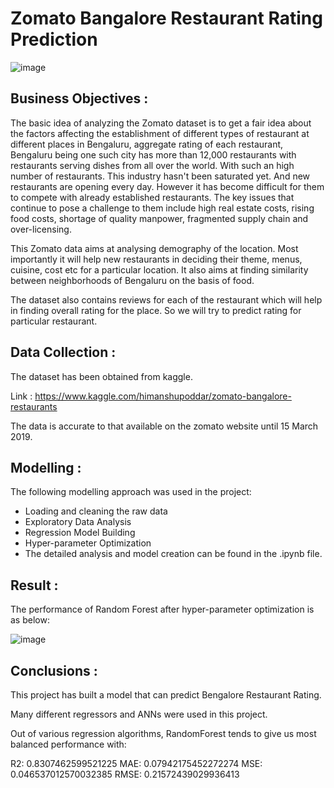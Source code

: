 # Zomato Bangalore Restaurant Rating Prediction

![image](https://github.com/Vanshika0301/Zomato_Bangalore_Restaurant_Rating_Prediction/assets/146732449/ed4d419f-cca4-405e-aafe-c98196325c5f)

## Business Objectives :
The basic idea of analyzing the Zomato dataset is to get a fair idea about the factors affecting the establishment of different types of restaurant at different places in Bengaluru, aggregate rating of each restaurant, Bengaluru being one such city has more than 12,000 restaurants with restaurants serving dishes from all over the world. With such an high number of restaurants. This industry hasn't been saturated yet. And new restaurants are opening every day. However it has become difficult for them to compete with already established restaurants. The key issues that continue to pose a challenge to them include high real estate costs, rising food costs, shortage of quality manpower, fragmented supply chain and over-licensing.

This Zomato data aims at analysing demography of the location. Most importantly it will help new restaurants in deciding their theme, menus, cuisine, cost etc for a particular location. It also aims at finding similarity between neighborhoods of Bengaluru on the basis of food.

The dataset also contains reviews for each of the restaurant which will help in finding overall rating for the place. So we will try to predict rating for particular restaurant.

## Data Collection :
The dataset has been obtained from kaggle.

Link : https://www.kaggle.com/himanshupoddar/zomato-bangalore-restaurants

The data is accurate to that available on the zomato website until 15 March 2019.

## Modelling :
The following modelling approach was used in the project:
- Loading and cleaning the raw data
- Exploratory Data Analysis
- Regression Model Building
- Hyper-parameter Optimization
- The detailed analysis and model creation can be found in the .ipynb file.

## Result :
The performance of Random Forest after hyper-parameter optimization is as below:

![image](https://github.com/Vanshika0301/Zomato_Bangalore_Restaurant_Rating_Prediction/assets/146732449/07d2f09c-e84d-45ec-963d-a6dbd9a0f15d)

## Conclusions :
This project has built a model that can predict Bengalore Restaurant Rating.

Many different regressors and ANNs were used in this project.

Out of various regression algorithms, RandomForest tends to give us most balanced performance with:

R2: 0.8307462599521225
MAE: 0.07942175452272274
MSE: 0.046537012570032385
RMSE: 0.21572439029936413
